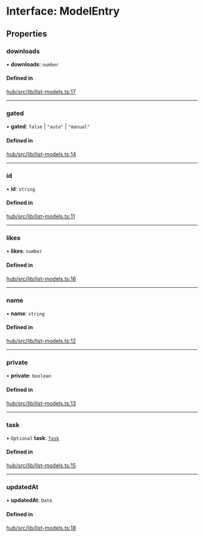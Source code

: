 # Interface: ModelEntry

## Properties

### downloads

• **downloads**: `number`

#### Defined in

[hub/src/lib/list-models.ts:17](https://github.com/huggingface/huggingface.js/blob/main/packages/hub/src/lib/list-models.ts#L17)

___

### gated

• **gated**: ``false`` \| ``"auto"`` \| ``"manual"``

#### Defined in

[hub/src/lib/list-models.ts:14](https://github.com/huggingface/huggingface.js/blob/main/packages/hub/src/lib/list-models.ts#L14)

___

### id

• **id**: `string`

#### Defined in

[hub/src/lib/list-models.ts:11](https://github.com/huggingface/huggingface.js/blob/main/packages/hub/src/lib/list-models.ts#L11)

___

### likes

• **likes**: `number`

#### Defined in

[hub/src/lib/list-models.ts:16](https://github.com/huggingface/huggingface.js/blob/main/packages/hub/src/lib/list-models.ts#L16)

___

### name

• **name**: `string`

#### Defined in

[hub/src/lib/list-models.ts:12](https://github.com/huggingface/huggingface.js/blob/main/packages/hub/src/lib/list-models.ts#L12)

___

### private

• **private**: `boolean`

#### Defined in

[hub/src/lib/list-models.ts:13](https://github.com/huggingface/huggingface.js/blob/main/packages/hub/src/lib/list-models.ts#L13)

___

### task

• `Optional` **task**: [`Task`](../modules#task)

#### Defined in

[hub/src/lib/list-models.ts:15](https://github.com/huggingface/huggingface.js/blob/main/packages/hub/src/lib/list-models.ts#L15)

___

### updatedAt

• **updatedAt**: `Date`

#### Defined in

[hub/src/lib/list-models.ts:18](https://github.com/huggingface/huggingface.js/blob/main/packages/hub/src/lib/list-models.ts#L18)
